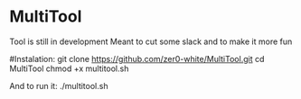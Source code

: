 # MultiTool
Tool is still in development
Meant to cut some slack and to make it more fun 


#Instalation:
git clone https://github.com/zer0-white/MultiTool.git
cd MultiTool
chmod +x multitool.sh

And to run it:
./multitool.sh
